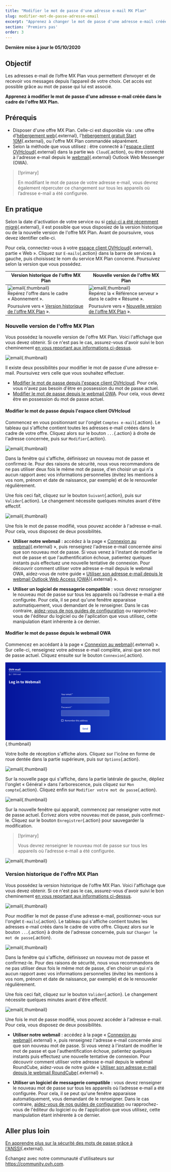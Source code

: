 ```yaml
---
title: "Modifier le mot de passe d'une adresse e-mail MX Plan"
slug: modifier-mot-de-passe-adresse-email
excerpt: "Apprenez à changer le mot de passe d'une adresse e-mail créée dans le cadre de l'offre MX Plan"
section: 'Premiers pas'
order: 3
---
```


**Dernière mise à jour le 05/10/2020**

## Objectif

Les adresses e-mail de l’offre MX Plan vous permettent d’envoyer et de recevoir vos messages depuis l’appareil de votre choix. Cet accès est possible grâce au mot de passe qui lui est associé.

**Apprenez à modifier le mot de passe d'une adresse e-mail créée dans le cadre de l'offre MX Plan.**

## Prérequis

- Disposer d'une offre MX Plan. Celle-ci est disponible via : une offre d’[hébergement web]({ovh_www}/hebergement-web/){.external}, l'[hébergement gratuit Start 10M]({ovh_www}/domaines/offre_hebergement_start10m.xml){.external}, ou l'offre MX Plan commandée séparément.
- Selon la méthode que vous utilisez : être connecté à l'[espace client OVHcloud](https://www.ovh.com/auth/?action=gotomanager&from=https://www.ovh.com/fr/&ovhSubsidiary=fr){.external} dans la partie `Web Cloud`{.action}, ou être connecté à l'adresse e-mail depuis le [webmail]({ovh_www}/mail/){.external} Outlook Web Messenger (OWA).

> [!primary]
>
> En modifiant le mot de passe de votre adresse e-mail, vous devrez également répercuter ce changement sur tous les appareils où l’adresse e-mail a été configurée.
>

## En pratique

Selon la date d'activation de votre service ou si [celui-ci a été récemment migré]({ovh_www}/mxplan-migration/){.external}, il est possible que vous disposiez de la version historique ou de la nouvelle version de l'offre MX Plan. Avant de poursuivre, vous devez identifier celle-ci. 

Pour cela, connectez-vous à votre [espace client OVHcloud](https://www.ovh.com/auth/?action=gotomanager&from=https://www.ovh.com/fr/&ovhSubsidiary=fr){.external}, partie « Web ». Cliquez sur `E-mails`{.action} dans la barre de services à gauche, puis choisissez le nom du service MX Plan concerné. Poursuivez selon la version que vous possédez.

|Version historique de l'offre MX Plan|Nouvelle version de l'offre MX Plan|
|---|---|
|![email](images/mxplan-password-legacy-step1.png){.thumbnail}<br> Repérez l'offre dans le cadre « Abonnement ».|![email](images/mxplan-password-new-step1.png){.thumbnail}<br>Repérez la « Référence serveur » dans le cadre « Résumé ».|
|Poursuivre vers « [Version historique de l'offre MX Plan](./#version-historique-de-loffre-mx-plan_2) ».|Poursuivre vers « [Nouvelle version de l'offre MX Plan](./#nouvelle-version-de-loffre-mx-plan) ».|

### Nouvelle version de l'offre MX Plan

Vous possédez la nouvelle version de l'offre MX Plan. Voici l'affichage que vous devez obtenir. Si ce n'est pas le cas, assurez-vous d'avoir suivi le bon cheminement [en vous reportant aux informations ci-dessus](./#en-pratique).  

![email](images/mxplan-password-new-step1.png){.thumbnail}

Il existe deux possibilités pour modifier le mot de passe d'une adresse e-mail. Poursuivez vers celle que vous souhaitez effectuer.

- [Modifier le mot de passe depuis l'espace client OVHcloud](./#modifier-le-mot-de-passe-depuis-lespace-client-ovhcloud). Pour cela, vous n'avez pas besoin d'être en possession du mot de passe actuel.
- [Modifier le mot de passe depuis le webmail OWA](./#modifier-le-mot-de-passe-depuis-le-webmail-owa). Pour cela, vous devez être en possession du mot de passe actuel. 

#### Modifier le mot de passe depuis l'espace client OVHcloud

Commencez en vous positionnant sur l'onglet `Comptes e-mail`{.action}. Le tableau qui s'affiche contient toutes les adresses e-mail créées dans le cadre de votre offre. Cliquez alors sur le bouton `...`{.action} à droite de l'adresse concernée, puis sur `Modifier`{.action}.

![email](images/mxplan-password-new-step6.png){.thumbnail}

Dans la fenêtre qui s'affiche, définissez un nouveau mot de passe et confirmez-le. Pour des raisons de sécurité, nous vous recommandons de ne pas utiliser deux fois le même mot de passe, d'en choisir un qui n'a aucun rapport avec vos informations personnelles (évitez les mentions à vos nom, prénom et date de naissance, par exemple) et de le renouveler régulièrement.

Une fois ceci fait, cliquez sur le bouton `Suivant`{.action}, puis sur `Valider`{.action}. Le changement nécessite quelques minutes avant d'être effectif.

![email](images/mxplan-password-new-step7.png){.thumbnail}

Une fois le mot de passe modifié, vous pouvez accéder à l'adresse e-mail. Pour cela, vous disposez de deux possibilités.

- **Utiliser notre webmail** : accédez à la page « [Connexion au webmail]({ovh_www}/mail/){.external} », puis renseignez l'adresse e-mail concernée ainsi que son nouveau mot de passe. Si vous venez à l'instant de modifier le mot de passe et que l'authentification échoue, patientez quelques instants puis effectuez une nouvelle tentative de connexion. Pour découvrir comment utiliser votre adresse e-mail depuis le webmail OWA, aidez-vous de notre guide « [Utiliser son adresse e-mail depuis le webmail Outlook Web Access (OWA)](../utilisation-owa/){.external} ».

- **Utiliser un logiciel de messagerie compatible** : vous devez renseigner le nouveau mot de passe sur tous les appareils où l’adresse e-mail a été configurée. Pour cela, il se peut qu'une fenêtre apparaisse automatiquement, vous demandant de le renseigner. Dans le cas contraire, [aidez-vous de nos guides de configuration](../) ou rapprochez-vous de l'éditeur du logiciel ou de l'aplication que vous utilisez, cette manipulation étant inhérente à ce dernier.

#### Modifier le mot de passe depuis le webmail OWA

Commencez en accédant à la page « [Connexion au webmail]({ovh_www}/mail/){.external} ». Sur celle-ci, renseignez votre adresse e-mail complète, ainsi que son mot de passe actuel. Cliquez ensuite sur le bouton `Connexion`{.action}. 

![email](images/mxplan-password-new-step2.png){.thumbnail}

Votre boîte de réception s'affiche alors. Cliquez sur l'icône en forme de roue dentée dans la partie supérieure, puis sur `Options`{.action}.

![email](images/mxplan-password-new-step3.png){.thumbnail}

Sur la nouvelle page qui s'affiche, dans la partie latérale de gauche, dépliez l'onglet « Général » dans l'arborescence, puis cliquez sur `Mon compte`{.action}. Cliquez enfin sur `Modifier votre mot de passe`{.action}.

![email](images/mxplan-password-new-step4.png){.thumbnail}

Sur la nouvelle fenêtre qui apparaît, commencez par renseigner votre mot de passe actuel. Écrivez alors votre nouveau mot de passe, puis confirmez-le. Cliquez sur le bouton `Enregistrer`{.action} pour sauvegarder la modification.

> [!primary]
>
> Vous devrez renseigner le nouveau mot de passe sur tous les appareils où l’adresse e-mail a été configurée.
>

![email](images/mxplan-password-new-step5.png){.thumbnail}



### Version historique de l'offre MX Plan

Vous possédez la version historique de l'offre MX Plan. Voici l'affichage que vous devez obtenir. Si ce n'est pas le cas, assurez-vous d'avoir suivi le bon cheminement [en vous reportant aux informations ci-dessus](./#en-pratique). 

![email](images/mxplan-password-legacy-step1.png){.thumbnail}

Pour modifier le mot de passe d'une adresse e-mail, positionnez-vous sur l'onglet `E-mails`{.action}. Le tableau qui s'affiche contient toutes les adresses e-mail créés dans le cadre de votre offre. Cliquez alors sur le bouton `...`{.action} à droite de l'adresse concernée, puis sur `Changer le mot de passe`{.action}.

![email](images/mxplan-password-legacy-step2.png){.thumbnail}

Dans la fenêtre qui s'affiche, définissez un nouveau mot de passe et confirmez-le. Pour des raisons de sécurité, nous vous recommandons de ne pas utiliser deux fois le même mot de passe, d'en choisir un qui n'a aucun rapport avec vos informations personnelles (évitez les mentions à vos nom, prénom et date de naissance, par exemple) et de le renouveler régulièrement.

Une fois ceci fait, cliquez sur le bouton `Valider`{.action}. Le changement nécessite quelques minutes avant d'être effectif.

![email](images/mxplan-password-legacy-step3.png){.thumbnail}

Une fois le mot de passe modifié, vous pouvez accéder à l'adresse e-mail. Pour cela, vous disposez de deux possibilités.

- **Utiliser notre webmail** : accédez à la page « [Connexion au webmail]({ovh_www}/mail/){.external} », puis renseignez l'adresse e-mail concernée ainsi que son nouveau mot de passe. Si vous venez à l'instant de modifier le mot de passe et que l'authentification échoue, patientez quelques instants puis effectuez une nouvelle tentative de connexion. Pour découvrir comment utiliser votre adresse e-mail depuis le webmail RoundCube, aidez-vous de notre guide « [Utiliser son adresse e-mail depuis le webmail RoundCube](../utilisation-roundcube/){.external} ».

- **Utiliser un logiciel de messagerie compatible** : vous devez renseigner le nouveau mot de passe sur tous les appareils où l’adresse e-mail a été configurée. Pour cela, il se peut qu'une fenêtre apparaisse automatiquement, vous demandant de le renseigner. Dans le cas contraire, [aidez-vous de nos guides de configuration](../) ou rapprochez-vous de l'éditeur du logiciel ou de l'application que vous utilisez, cette manipulation étant inhérente à ce dernier.

## Aller plus loin

[En apprendre plus sur la sécurité des mots de passe grâce à l'ANSSI](http://www.ssi.gouv.fr/guide/mot-de-passe/){.external}.

Échangez avec notre communauté d'utilisateurs sur <https://community.ovh.com>.
